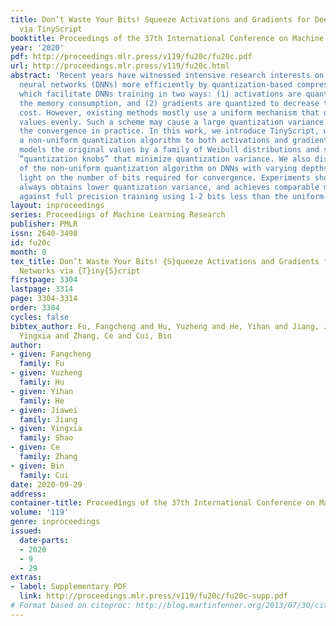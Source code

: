 ```yaml
---
title: Don’t Waste Your Bits! Squeeze Activations and Gradients for Deep Neural Networks
  via TinyScript
booktitle: Proceedings of the 37th International Conference on Machine Learning
year: '2020'
pdf: http://proceedings.mlr.press/v119/fu20c/fu20c.pdf
url: http://proceedings.mlr.press/v119/fu20c.html
abstract: 'Recent years have witnessed intensive research interests on training deep
  neural networks (DNNs) more efficiently by quantization-based compression methods,
  which facilitate DNNs training in two ways: (1) activations are quantized to shrink
  the memory consumption, and (2) gradients are quantized to decrease the communication
  cost. However, existing methods mostly use a uniform mechanism that quantizes the
  values evenly. Such a scheme may cause a large quantization variance and slow down
  the convergence in practice. In this work, we introduce TinyScript, which applies
  a non-uniform quantization algorithm to both activations and gradients. TinyScript
  models the original values by a family of Weibull distributions and searches for
  ”quantization knobs” that minimize quantization variance. We also discuss the convergence
  of the non-uniform quantization algorithm on DNNs with varying depths, shedding
  light on the number of bits required for convergence. Experiments show that TinyScript
  always obtains lower quantization variance, and achieves comparable model qualities
  against full precision training using 1-2 bits less than the uniform-based counterpart.'
layout: inproceedings
series: Proceedings of Machine Learning Research
publisher: PMLR
issn: 2640-3498
id: fu20c
month: 0
tex_title: Don’t Waste Your Bits! {S}queeze Activations and Gradients for Deep Neural
  Networks via {T}iny{S}cript
firstpage: 3304
lastpage: 3314
page: 3304-3314
order: 3304
cycles: false
bibtex_author: Fu, Fangcheng and Hu, Yuzheng and He, Yihan and Jiang, Jiawei and Shao,
  Yingxia and Zhang, Ce and Cui, Bin
author:
- given: Fangcheng
  family: Fu
- given: Yuzheng
  family: Hu
- given: Yihan
  family: He
- given: Jiawei
  family: Jiang
- given: Yingxia
  family: Shao
- given: Ce
  family: Zhang
- given: Bin
  family: Cui
date: 2020-09-29
address: 
container-title: Proceedings of the 37th International Conference on Machine Learning
volume: '119'
genre: inproceedings
issued:
  date-parts:
  - 2020
  - 9
  - 29
extras:
- label: Supplementary PDF
  link: http://proceedings.mlr.press/v119/fu20c/fu20c-supp.pdf
# Format based on citeproc: http://blog.martinfenner.org/2013/07/30/citeproc-yaml-for-bibliographies/
---
```

